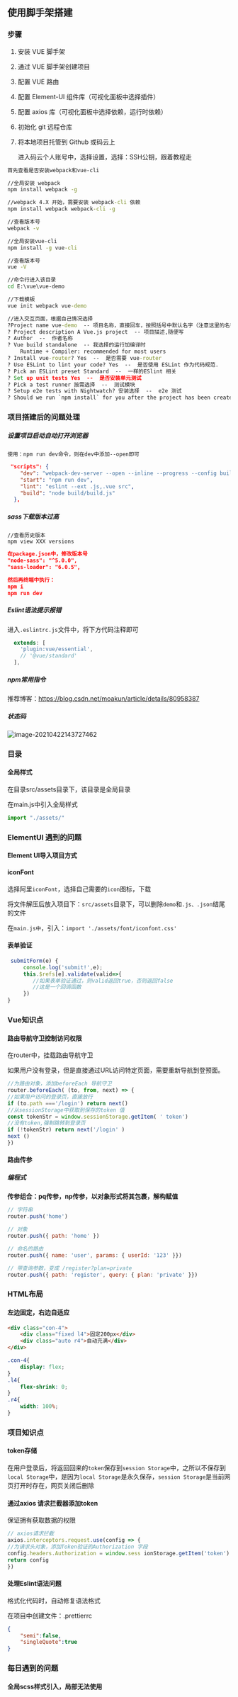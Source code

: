 ## 使用脚手架搭建

### 步骤

1. 安装 VUE 脚手架

2. 通过 VUE 脚手架创建项目

3. 配置 VUE 路由

4. 配置 Element-UI 组件库（可视化面板中选择插件）

5. 配置 axios 库（可视化面板中选择依赖，运行时依赖）

6. 初始化 git 远程仓库

7. 将本地项目托管到 Github 或码云上

   进入码云个人账号中，选择设置，选择：SSH公钥，跟着教程走

```cmd
首先查看是否安装webpack和vue-cli

//全局安装 webpack
npm install webpack -g

//webpack 4.X 开始，需要安装 webpack-cli 依赖
npm install webpack webpack-cli -g

//查看版本号
webpack -v

//全局安装vue-cli
npm install -g vue-cli

//查看版本号
vue -V 
```

```cmd
//命令行进入该目录
cd E:\vue\vue-demo

//下载模板
vue init webpack vue-demo

//进入交互页面，根据自己情况选择
?Project name vue-demo  -- 项目名称，直接回车，按照括号中默认名字（注意这里的名字不能有大写字母，如果有会报错Sorry, name can no longer contain capital letters）。
? Project description A Vue.js project  -- 项目描述,随便写
? Author  --  作者名称
? Vue build standalone  -- 我选择的运行加编译时
    Runtime + Compiler: recommended for most users
? Install vue-router? Yes  --  是否需要 vue-router
? Use ESLint to lint your code? Yes  --  是否使用 ESLint 作为代码规范.
? Pick an ESLint preset Standard  --  一样的ESlint 相关
? Set up unit tests Yes  --  是否安装单元测试
? Pick a test runner 按需选择  --  测试模块
? Setup e2e tests with Nightwatch? 安装选择  --  e2e 测试
? Should we run `npm install` for you after the project has been created? (recommended) npm  --  包管理器，我选的NPM
```

### 项目搭建后的问题处理

##### 设置项目启动自动打开浏览器

```npm
使用：npm run dev命令，则在dev中添加--open即可
```

```json
 "scripts": {
    "dev": "webpack-dev-server --open --inline --progress --config build/webpack.dev.conf.js",
    "start": "npm run dev",
    "lint": "eslint --ext .js,.vue src",
    "build": "node build/build.js"
  },
```

##### sass下载版本过高

```npm
//查看历史版本
npm view XXX versions
```

```json
在package.json中，修改版本号    
"node-sass": "^5.0.0",
"sass-loader": "6.0.5",

然后再终端中执行：
npm i
npm run dev
```

##### Eslint语法提示报错

进入` .eslintrc.js `文件中，将下方代码注释即可

```js
  extends: [
    'plugin:vue/essential',
    // '@vue/standard'
  ],
```

##### npm常用指令

推荐博客：https://blog.csdn.net/moakun/article/details/80958387

##### 状态码

![image-20210422143727462](C:\Users\程童辉\Desktop\个人Gitee\markdown-notes\项目\冬瓜山——从零搭建\image-20210422143727462.png)

### 目录

#### 全局样式

在目录src/assets目录下，该目录是全局目录

在main.js中引入全局样式

```js
import "./assets/"
```

### ElementUI 遇到的问题

#### Element UI导入项目方式



#### iconFont 

选择阿里`iconFont`，选择自己需要的`icon`图标，下载

将文件解压后放入项目下：`src/assets`目录下，可以删除`demo`和`.js、.json`结尾的文件

在`main.js中`，引入：`import './assets/font/iconfont.css'`

#### 表单验证

```js
 submitForm(e) {
     console.log('submit!',e);
     this.$refs[e].validate(valid=>{
		//如果表单验证通过，则valid返回true，否则返回false
        //这是一个回调函数
     })
}
```

### Vue知识点

#### 路由导航守卫控制访问权限

在router中，挂载路由导航守卫

如果用户没有登录，但是直接通过URL访问特定页面，需要重新导航到登预面。

```js
//为路由对象，添加beforeEach 导航守卫
router.beforeEach( (to, from, next) => {
//如果用户访问的登录页，直接放行
if (to.path ==='/login') return next()
//从sessionStorage中获取到保存的token 值
const tokenStr = window.sessionStorage.getItem( ' token')
//没有token,强制跳转到登录页
if (!tokenStr) return next('/login' )
next ()
})
```

#### 路由传参

##### 编程式

**传参组合：pq传参，np传参，以对象形式将其包裹，解构赋值**

```js
// 字符串
router.push('home')

// 对象
router.push({ path: 'home' })

// 命名的路由
router.push({ name: 'user', params: { userId: '123' }})

// 带查询参数，变成 /register?plan=private
router.push({ path: 'register', query: { plan: 'private' }})
```

### HTML布局

#### 左边固定，右边自适应

```html
<div class="con-4">
    <div class="fixed l4">固定200px</div>
    <div class="auto r4">自动充满</div>
</div>
```

```scss
.con-4{
    display: flex;
}
.l4{
    flex-shrink: 0;
}
.r4{
    width: 100%;
}
```



### 项目知识点

#### token存储

在用户登录后，将返回回来的`token`保存到`session Storage`中，之所以不保存到`local Storage`中，是因为`local Storage`是永久保存，`session Storage`是当前网页打开时存在，网页关闭后删除

#### 通过axios 请求拦截器添加token

保证拥有获取数据的权限

```js
// axios请求拦截
axios.interceptors.request.use(config => {
//为请求头对象，添加Token验证的Authorization 字段
config.headers.Authorization = window.sess ionStorage.getItem('token')
return config
})
```



#### 处理Eslint语法问题

格式化代码时，自动修复语法格式

在项目中创建文件：.prettierrc

```json
{
    "semi":false,
    "singleQuote":true
}
```



### 每日遇到的问题

#### 全局scss样式引入，局部无法使用


